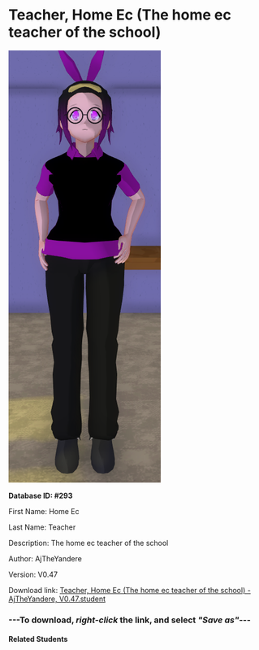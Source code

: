 # Teacher, Home Ec (The home ec teacher of the school)

<img src="Files/Teacher, Home Ec (The home ec teacher of the school).png" title="Teacher, Home Ec (The home ec teacher of the school) - AjTheYandere, V0.47">

**Database ID: #293**

First Name: Home Ec

Last Name: Teacher

Description: The home ec teacher of the school

Author: AjTheYandere

Version: V0.47

Download link: <a href="https://raw.githubusercontent.com/Arbiter1223/Daigaku-Gurashi-Custom-Students/master/Students/Files/Teacher%2C%20Home%20Ec%20(The%20home%20ec%20teacher%20of%20the%20school)%20-%20AjTheYandere%2C%20V0.47.student">Teacher, Home Ec (The home ec teacher of the school) - AjTheYandere, V0.47.student</a>

### ---**To download, _right-click_ the link, and select _"Save as"_**---

#### Related Students

